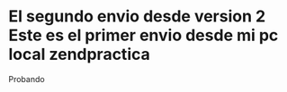El segundo envio desde version 2
Este es el primer envio desde mi pc local
zendpractica
============

Probando
